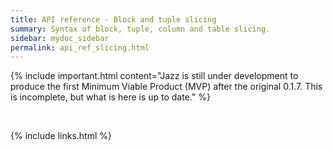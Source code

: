 ```yaml
---
title: API reference - Block and tuple slicing
summary: Syntax of block, tuple, column and table slicing.
sidebar: mydoc_sidebar
permalink: api_ref_slicing.html
---
```


{% include important.html content="Jazz is still under development to produce the first Minimum Viable Product (MVP) after the original 0.1.7.
This is incomplete, but what is here is up to date." %}

<br/>

{% include links.html %}

